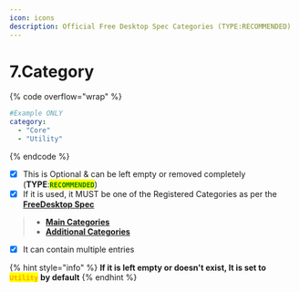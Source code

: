 ```yaml
---
icon: icons
description: Official Free Desktop Spec Categories (TYPE:RECOMMENDED)
---
```


# 7.Category

{% code overflow="wrap" %}
```yaml
#Example ONLY
category:
  - "Core"
  - "Utility"
```
{% endcode %}

* [x] This is Optional & can be left empty or removed completely (**TYPE**:<mark style="color:green;">**`RECOMMENDED`**</mark>)
* [x] If it is used, it MUST be one of the Registered Categories as per the [**FreeDesktop Spec**](https://specifications.freedesktop.org/menu-spec/latest/category-registry.html)

> - [**Main Categories**](https://specifications.freedesktop.org/menu-spec/latest/category-registry.html)
> - [**Additional Categories**](https://specifications.freedesktop.org/menu-spec/latest/additional-category-registry.html)

* [x] It can contain multiple entries

{% hint style="info" %}
**If it is left empty or doesn't exist, It is set to** <mark style="color:orange;">**`Utility`**</mark> **by default**
{% endhint %}
